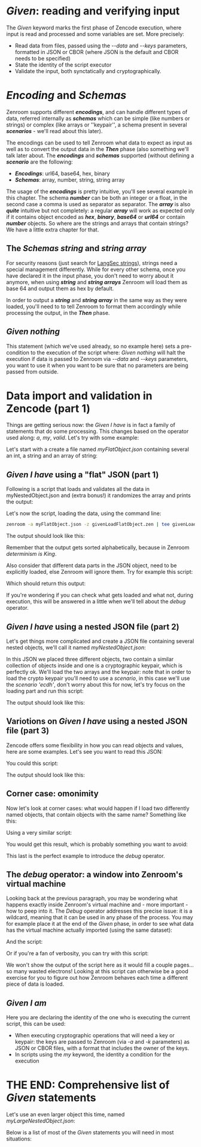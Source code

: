 <!-- Unused files
 
givenDebugOutputVerbose.json
givenLongOutput.json
 
-->




# *Given*: reading and verifying input

The *Given* keyword marks the first phase of Zencode execution, where input is read and processed and some variables are set. More precisely: 
 - Read data from files, passed using the *--data* and *--keys* parameters, formatted in JSON or CBOR (where JSON is the default and CBOR needs to be specified)
 - State the identity of the script executor
 - Validate the input, both synctatically and cryptographically. 

# *Encoding* and *Schemas* 

Zenroom supports different ***encodings***, and can handle different types of data, referred internally as ***schemas*** which can be simple (like numbers or strings) or complex (like arrays or ''keypair'', a schema present in several ***scenarios*** - we'll read about this later). 

The encodings can be used to tell Zenroom what data to expect as input as well as to convert the output data in the ***Then*** phase (also something we'll talk later about. The ***encodings*** and ***schemas*** supported (without defining a ***scenario*** are the following:
 - ***Encodings***: url64, base64, hex, binary
 - ***Schemas***: array, number, string, string array 

The usage of the ***encodings*** is pretty intuitive, you'll see several example in this chapter. 
The schema ***number*** can be both an integer or a float, in the second case a comma is used as separator as separator.
The ***array*** is also ***quite*** intuitive but not completely: a regular ***array*** will work as expected only if it contains object encoded as ***hex***, ***binary***, ***base64*** or ***url64*** or contain ***number*** objects. 
So where are the strings and arrays that contain strings? We have a little extra chapter for that.



## The ***Schemas*** ***string***  and ***string array***

For security reasons (just search for [LangSec strings](https://langsec.org/bof-handout.pdf)), strings need a special  management differently. 
While for every other schema, once you have declared it in the input phase, you don't need to worry about it anymore, when using ***string*** and ***string arrays*** Zenroom will load them as base 64 and output them as hex by default. 

In order to output a ***string*** and ***string array*** in the same way as they were loaded, you'll need to to tell Zenroom to format them accordingly while processing the output, in the ***Then*** phase.


 

<!-- Temp removed, waiting to see the destiny of given all data
 
## *Given nothing* and *Given all data*
 
 Those two statements are mutually exclusive and can set a pre-condition to the execution of the script where: 
 - *Given nothing* will halt the execution if data is passed to Zenroom (via *-a* and *-k* parameters) 
 - *Given all data* will 
 
-->
 
## *Given nothing*
 
 This statement (which we've used already, so no example here) sets a pre-condition to the execution of the script where: *Given nothing* will halt the execution if data is passed to Zenroom via *--data* and *--keys* parameters, you want to use it when you want to be sure that no parameters are being passed from outside.

 
# Data import and validation in Zencode (part 1)
 
Things are getting serious now: the *Given I have* is in fact a family of statements that do some processing. This changes based on the operator used along: *a*, *my*, *valid*. Let's try with some example:

Let's start with a create a file named *myFlatObject.json* containing several an int, a string and an array of string:

[](../_media/examples/zencode_cookbook/myFlatObject.json ':include :type=code json')



## *Given I have* using a "flat" JSON (part 1)

Following is a script that loads and validates all the data in myNestedObject.json and (extra bonus!) it randomizes the array and prints the output:

[](../_media/examples/zencode_cookbook/givenLoadFlatObject.zen ':include :type=code gherkin')

Let's now the script, loading the data, using the command line:

```bash
zenroom -a myFlatObject.json -z givenLoadFlatObject.zen | tee givenLoadFlatObjectOutput.json
``` 

The output should look like this:

[](../_media/examples/zencode_cookbook/givenLoadFlatObjectOutput.json ':include :type=code json')

Remember that the output gets sorted alphabetically, because in Zenroom *determinism is King*.


Also consider that different data parts in the JSON object, need to be explicitly loaded, else Zenroom will ignore them. Try for example this script:

[](../_media/examples/zencode_cookbook/givenLoadNumber.zen ':include :type=code gherkin')

Which should return this output:

[](../_media/examples/zencode_cookbook/givenLoadNumberOutput.json ':include :type=code json')
 
If you're wondering if you can check what gets loaded and what not, during execution, this will be answered in a little when we'll tell about the *debug* operator.
 
 
<!-- Temp removed, -->


## *Given I have* using a nested JSON file (part 2)

Let's get things more complicated and create a JSON file  containing several nested objects, we'll call it named *myNestedObject.json*:

[](../_media/examples/zencode_cookbook/myNestedObject.json ':include :type=code json')
 
In this JSON we placed three different objects, two contain a similar collection of objects inside and one is a cryptographic keypair, which is perfectly ok. We'll load the two arrays and the keypair: note that in order to load the crypto keypair you'll need to use a *scenario*, in this case we'll use the *scenario 'ecdh'*, don't worry about this for now, let's try focus on the loading part and run this script: 
 
[](../_media/examples/zencode_cookbook/givenLoadNestedObject.zen ':include :type=code gherkin')
 
The output should look like this: 

[](../_media/examples/zencode_cookbook/givenLoadNestedObjectOutput.json ':include :type=code json')


## Variotions on *Given I have* using a nested JSON file (part 3)

Zencode offers some flexibility in how you can read objects and values, here are some examples. Let's see you want to read this JSON: 

[](../_media/examples/zencode_cookbook/myTripleNestedObject.json ':include :type=code json')

You could this script: 

[](../_media/examples/zencode_cookbook/givenLoadTripleNestedObject.zen ':include :type=code gherkin')
 

The output should look like this: 

[](../_media/examples/zencode_cookbook/givenTripleNestedObjectOutput.json ':include :type=code json')

 
## Corner case: omonimity

Now let's look at corner cases: what would happen if I load two differently named objects, that contain objects with the same name? Something like this: 

[](../_media/examples/zencode_cookbook/myNestedRepetitveObject.json ':include :type=code json')

Using a very similar script:


[](../_media/examples/zencode_cookbook/givenLoadRepetitveObject.zen ':include :type=code gherkin')

You would get this result, which is probably something you want to avoid:

[](../_media/examples/zencode_cookbook/givenLoadRepetitveObjectOutput.json ':include :type=code json')

This last is the perfect example to introduce the *debug* operator.
 
 
## The *debug* operator: a window into Zenroom's virtual machine

Looking back at the previous paragraph, you may be wondering what happens exactly inside Zenroom's virtual machine and - more important - how to peep into it. The *Debug* operator addresses this precise issue: it is a wildcard, meaning that it can be used in any phase of the process. You may for example place it at the end of the *Given* phase, in order to see what data has the virtual machine actually imported (using the same dataset): 


[](../_media/examples/zencode_cookbook/myFlatObject.json ':include :type=code json')

And the script:

[](../_media/examples/zencode_cookbook/givenLoadArrayDebug.zen ':include :type=code gherkin')



Or if you're a fan of verbosity, you can try with this script: 

[](../_media/examples/zencode_cookbook/givenLoadArrayDebugVerbose.zen ':include :type=code gherkin')

We won't show the output of the script here as it would fill a couple pages... so many wasted electrons! Looking at this script can otherwise be a good exercise for you to figure out how Zenroom behaves each time a different piece of data is loaded.

 
##  *Given I am*

Here you are declaring the identity of the one who is executing the current script, this can be used: 
 - When executing cryptographic operations that will need a key or keypair: the keys are passed to Zenroom (via *-a* and *-k* parameters) as JSON or CBOR files, with a format that includes the owner of the keys.
 - In scripts using the *my* keyword, the identity a condition for the execution
 
# THE END: Comprehensive list of *Given* statements

Let's use an even larger object this time, named *myLargeNestedObject.json*: 

[](../_media/examples/zencode_cookbook/myLargeNestedObject.json ':include :type=code json')

Below is a list of most of the *Given* statements you will need in most situations:

[](../_media/examples/zencode_cookbook/givenFullList.zen ':include :type=code gherkin')

### 

